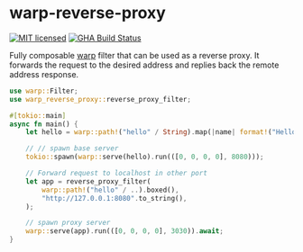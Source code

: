 # warp-reverse-proxy

[![MIT licensed](https://img.shields.io/badge/license-MIT-blue.svg)](./LICENSE)
[![GHA Build Status](https://github.com/danielsanchezq/warp-reverse-proxy/workflows/CI/badge.svg)](https://github.com/danielsanchezq/warp-reverse-proxy/actions?query=workflow%3A%22Continuous+integration%22)

Fully composable [warp](https://github.com/seanmonstar/warp) filter that can be used as a reverse proxy. It forwards the request to the 
desired address and replies back the remote address response.


```rust
use warp::Filter;
use warp_reverse_proxy::reverse_proxy_filter;

#[tokio::main]
async fn main() {
    let hello = warp::path!("hello" / String).map(|name| format!("Hello, {}!", name));

    // // spawn base server
    tokio::spawn(warp::serve(hello).run(([0, 0, 0, 0], 8080)));

    // Forward request to localhost in other port
    let app = reverse_proxy_filter(
        warp::path!("hello" / ..).boxed(),
        "http://127.0.0.1:8080".to_string(),
    );

    // spawn proxy server
    warp::serve(app).run(([0, 0, 0, 0], 3030)).await;
}
```